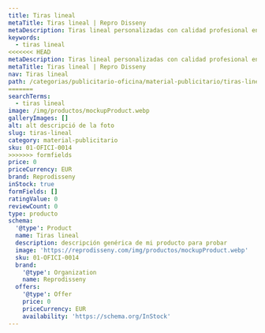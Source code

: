 ```yaml
---
title: Tiras lineal
metaTitle: Tiras lineal | Repro Disseny
metaDescription: Tiras lineal personalizadas con calidad profesional en Cataluña.
keywords:
  - tiras lineal
<<<<<<< HEAD
metaDescription: Tiras lineal personalizadas con calidad profesional en Cataluña.
metaTitle: Tiras lineal | Repro Disseny
nav: Tiras lineal
path: /categorias/publicitario-oficina/material-publicitario/tiras-lineal
=======
searchTerms:
  - tiras lineal
image: /img/productos/mockupProduct.webp
galleryImages: []
alt: alt descripció de la foto
slug: tiras-lineal
category: material-publicitario
sku: 01-OFICI-0014
>>>>>>> formfields
price: 0
priceCurrency: EUR
brand: Reprodisseny
inStock: true
formFields: []
ratingValue: 0
reviewCount: 0
type: producto
schema:
  '@type': Product
  name: Tiras lineal
  description: descripción genérica de mi producto para probar
  image: 'https://reprodisseny.com/img/productos/mockupProduct.webp'
  sku: 01-OFICI-0014
  brand:
    '@type': Organization
    name: Reprodisseny
  offers:
    '@type': Offer
    price: 0
    priceCurrency: EUR
    availability: 'https://schema.org/InStock'
---
```


